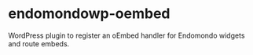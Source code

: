 # endomondowp-oembed
WordPress plugin to register an oEmbed handler for Endomondo widgets and route embeds.
